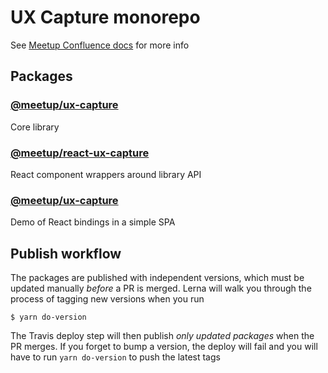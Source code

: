 # UX Capture monorepo

See [Meetup Confluence docs](https://meetup.atlassian.net/wiki/spaces/WEG/pages/718700545/UX+Capture)
for more info

## Packages

### [@meetup/ux-capture](./packages/ux-capture)

Core library

### [@meetup/react-ux-capture](./packages/react-ux-capture)

React component wrappers around library API

### [@meetup/ux-capture](./packages/react-ux-capture-example)

Demo of React bindings in a simple SPA

## Publish workflow

The packages are published with independent versions, which must be updated
manually _before_ a PR is merged. Lerna will walk you through the process of
tagging new versions when you run

```
$ yarn do-version
```

The Travis deploy step will then publish _only updated packages_ when the PR
merges. If you forget to bump a version, the deploy will fail and you will have
to run `yarn do-version` to push the latest tags
